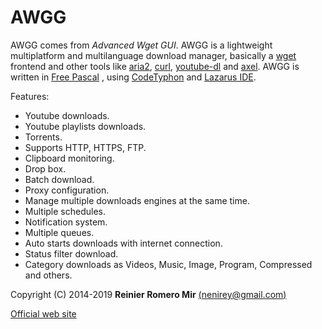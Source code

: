 AWGG
=====

AWGG comes from *Advanced Wget GUI*.
AWGG is a lightweight multiplatform and multilanguage download manager, basically a [wget][1] frontend and other tools like [aria2][2], [curl][3], [youtube-dl][9] and [axel][4]. AWGG is written in [Free Pascal][5] , using [CodeTyphon][10] and [Lazarus IDE][6].

Features:

- Youtube downloads.
- Youtube playlists downloads.
- Torrents.
- Supports HTTP, HTTPS, FTP.
- Clipboard monitoring.
- Drop box.
- Batch download.
- Proxy configuration.
- Manage multiple downloads engines at the same time.
- Multiple schedules.
- Notification system.
- Multiple queues.
- Auto starts downloads with internet connection.
- Status filter download.
- Category downloads as Videos, Music, Image, Program, Compressed and others.

Copyright (C) 2014-2019 **Reinier Romero Mir** [(nenirey@gmail.com)][7]

[Official web site][8]

[1]: http://www.gnu.org/software/wget/
[2]: http://aria2.sourceforge.net/
[3]: http://curl.haxx.se/
[4]: http://axel.alioth.debian.org/
[5]: http://www.freepascal.org/
[6]: http://www.lazarus.freepascal.org/
[7]: mailto:nenirey@gmail.com
[8]: http://sites.google.com/site/awggproject
[9]: http://yt-dl.org
[10]: http://pilotlogic.com
